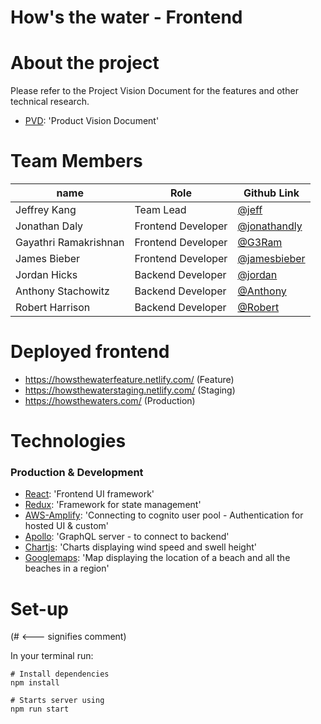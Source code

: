 # **How's the water - Frontend**

# About the project

Please refer to the Project Vision Document for the features and other technical research.

- [PVD](https://www.notion.so/How-s-the-water-c65ce318eb3b4c13ba69e7001a7f849a): 'Product Vision Document'

# **Team Members**

| name                  | Role               | Github Link                                    |
| --------------------- | ------------------ | ---------------------------------------------- |
| Jeffrey Kang          | Team Lead          | [@jeff](https://github.com/jeffyjkang)         |
| Jonathan Daly         | Frontend Developer | [@jonathandly](https://github.com/jonathandly) |
| Gayathri Ramakrishnan | Frontend Developer | [@G3Ram](https://github.com/G3Ram)             |
| James Bieber          | Frontend Developer | [@jamesbieber](https://github.com/jamesbieber) |
| Jordan Hicks          | Backend Developer  | [@jordan](https://github.com/jthicks91)        |
| Anthony Stachowitz    | Backend Developer  | [@Anthony](https://github.com/stackBlock)      |
| Robert Harrison       | Backend Developer  | [@Robert](https://github.com/focused220)       |

# **Deployed frontend**

- https://howsthewaterfeature.netlify.com/ (Feature)
- https://howsthewaterstaging.netlify.com/ (Staging)
- https://howsthewaters.com/ (Production)

# **Technologies**

### Production & Development

- [React](https://reactjs.org/docs/getting-started.html): 'Frontend UI framework'
- [Redux](https://redux.js.org/): 'Framework for state management'
- [AWS-Amplify](https://docs.aws.amazon.com/amplify/): 'Connecting to cognito user pool - Authentication for hosted UI & custom'
- [Apollo](https://www.apollographql.com/docs/): 'GraphQL server - to connect to backend'
- [Chartjs](https://www.chartjs.org/docs/latest/): 'Charts displaying wind speed and swell height'
- [Googlemaps](https://developers.google.com/maps/documentation): 'Map displaying the location of a beach and all the beaches in a region'

# Set-up

(# <--- signifies comment)

In your terminal run:

```
# Install dependencies
npm install

# Starts server using
npm run start
```
